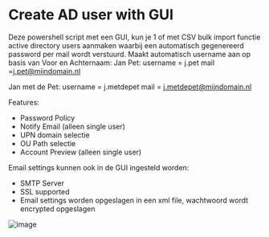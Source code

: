 # Create AD user with GUI
Deze powershell script met een GUI, kun je 1 of met CSV bulk import functie active directory users aanmaken waarbij een automatisch gegenereerd password per mail wordt verstuurd.
Maakt automatisch username aan op basis van Voor en Achternaam:
Jan Pet:
username = j.pet
mail =j.pet@mijndomain.nl

Jan met de Pet:
username = j.metdepet
mail = j.metdepet@mijndomain.nl

Features: 
- Password Policy
- Notify Email (alleen single user)
- UPN domain selectie
- OU Path selectie
- Account Preview (alleen single user)

Email settings kunnen ook in de GUI ingesteld worden:
- SMTP Server 
- SSL supported
- Email settings worden opgeslagen in een xml file, wachtwoord wordt encrypted opgeslagen

![image](https://github.com/user-attachments/assets/e6259e14-379f-4cd7-a1d7-a1477c246855)
